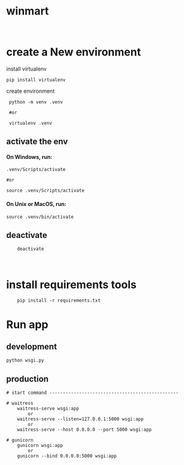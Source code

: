 # winmart

<br>

# create a New environment

install virtualenv

```
pip install virtualenv
```

create environment

```
 python -m venv .venv

 #or

 virtualenv .venv
```

## activate the env

#### On Windows, run:

```
.venv/Scripts/activate

#or

source .venv/Scripts/activate
```

#### On Unix or MacOS, run:

```
source .venv/bin/activate
```

## deactivate

```
    deactivate
```

<br>

# install requirements tools

```
    pip install -r requirements.txt
```

# Run app
## development
```
python wsgi.py
```
## production
```
# start command ------------------------------------------------

# waitress
    waitress-serve wsgi:app
        or
    waitress-serve --listen=127.0.0.1:5000 wsgi:app
        or
    waitress-serve --host 0.0.0.0 --port 5000 wsgi:app

# gunicorn 
    gunicorn wsgi:app
        or
    gunicorn --bind 0.0.0.0:5000 wsgi:app
```
